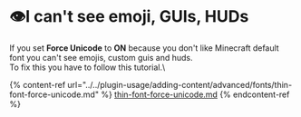 # 👁I can't see emoji, GUIs, HUDs

If you set **Force Unicode** to **ON** because you don't like Minecraft default font you can't see emojis, custom guis and huds.\
To fix this you have to follow this tutorial.\


{% content-ref url="../../plugin-usage/adding-content/advanced/fonts/thin-font-force-unicode.md" %}
[thin-font-force-unicode.md](../../plugin-usage/adding-content/advanced/fonts/thin-font-force-unicode.md)
{% endcontent-ref %}
